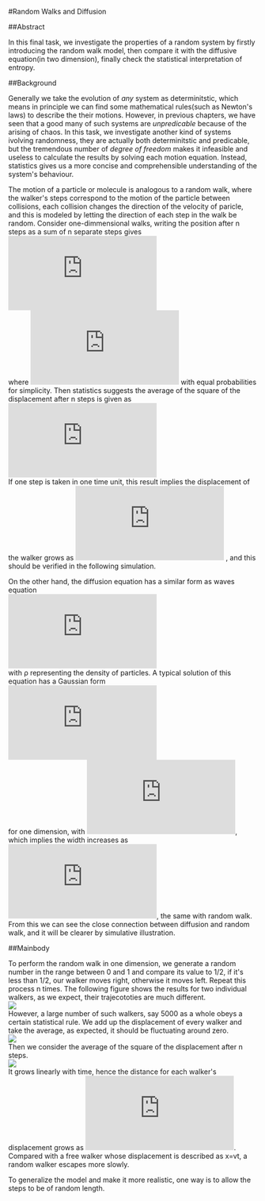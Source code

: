 #Random Walks and Diffusion  

##Abstract  

In this final task, we investigate the properties of a random system by firstly introducing the random walk model, then compare it
with the diffusive equation(in two dimension), finally check the statistical interpretation of entropy.  

##Background  

Generally we take the evolution of *any* system as determinitstic, which means in principle we can find some mathematical rules(such
as Newton's laws) to describe the their motions. However, in previous chapters, we have seen that a good many of such systems are *unpredicable* because
of the arising of chaos. In this task, we investigate another kind of systems ivolving randomness, they are actually both determinitstic
and predicable, but the tremendous number of *degree of freedom* makes it infeasible and useless to calculate the results by solving
each motion equation. Instead, statistics gives us a more concise and comprehensible understanding of the system's behaviour.  

The motion of a particle or molecule is analogous to a random walk,  where the walker's steps correspond to the motion of the particle between collisions, each collision changes the direction of the velocity of paricle, and this is modeled by letting the direction of each step in the walk be random. Consider one-dimmensional walks, writing the position after n steps as a sum of n separate steps gives  
![](http://latex.codecogs.com/gif.latex?x_%7Bn%7D%3D%5Csum_%7Bi%3D1%7D%5E%7Bn%7Ds_%7Bi%7D)  
where ![](http://latex.codecogs.com/gif.latex?s_%7Bi%7D%3D%5Cpm%201) with equal probabilities for simplicity. Then statistics suggests the average of the square of the displacement after n steps is given as  
![](http://latex.codecogs.com/gif.latex?%5Cleft%20%5Clangle%20x_%7Bn%7D%5E%7B2%7D%20%5Cright%20%5Crangle%3D%5Csum_%7Bi%3D1%7D%5E%7Bn%7Ds_%7Bi%7D%5E%7B2%7D%3Dn)  
If one step is taken in one time unit, this result implies the displacement of the walker grows as ![](http://latex.codecogs.com/gif.latex?%5Csqrt%7B%5Cleft%20%5Clangle%20x%5E%7B2%7D%20%5Cright%20%5Crangle%7D%5Csim%20t%5E%7B1/2%7D) , and this should be verified in the following simulation.  

On the other hand, the diffusion equation has a similar form as waves equation  
![](http://latex.codecogs.com/gif.latex?%5Cfrac%7B%5Cpartial%20%5Crho%20%7D%7B%5Cpartial%20t%7D%3DD%5Cbigtriangledown%20%5E%7B2%7D%5Crho)  
with ρ representing the density of particles. A typical solution of this equation has a Gaussian form  
![](http://latex.codecogs.com/gif.latex?%5Crho%20%28x%2Ct%29%3D%5Cfrac%7B1%7D%7B%5Csigma%20%7Dexp%5Cleft%20%5B%20-%5Cfrac%7Bx%5E%7B2%7D%7D%7B2%5Csigma%20%5E%7B2%7D%7D%20%5Cright%20%5D)  
for one dimension, with ![](http://latex.codecogs.com/gif.latex?%5Csigma%20%3D%5Csqrt%7B2Dt%7D), which implies the width increases as ![](http://latex.codecogs.com/gif.latex?%5Csigma%5Csim%20t%5E%7B1/2%7D), the same with random walk. From this we can see the close connection between diffusion and random walk, and it will be clearer by simulative illustration.  

##Mainbody  

To perform the random walk in one dimension, we generate a random number in the range between 0 and 1 and compare its value to 1/2, if it's less than 1/2, our walker moves right, otherwise it moves left. Repeat this process n times. The following figure shows the results for two individual walkers, as we expect, their trajecototies are much different.  
![](http://i1.piimg.com/567571/433637dff8137497.png)  
However, a large number of such walkers, say 5000 as a whole obeys a certain statistical rule. We add up the displacement of every walker and take the average, as expected, it should be fluctuating around zero.  
![](http://i1.piimg.com/567571/50ad2863078ee80c.png)  
Then we consider the average of the square of the displacement after n steps.  
![](http://i1.piimg.com/567571/5edcc121c6831f63.png)  
It grows linearly with time, hence the distance for each walker's displacement grows as ![](http://latex.codecogs.com/gif.latex?%5Cleft%20%5Clangle%20x_%7Bn%7D%5E%7B2%7D%20%5Cright%20%5Crangle%3D%5Csum_%7Bi%3D1%7D%5E%7Bn%7Ds_%7Bi%7D%5E%7B2%7D%3Dn). Compared with a free walker whose displacement is described as x=vt, a random walker escapes more slowly.  

To generalize the model and make it more realistic, one way is to allow the steps to be of random length. 

